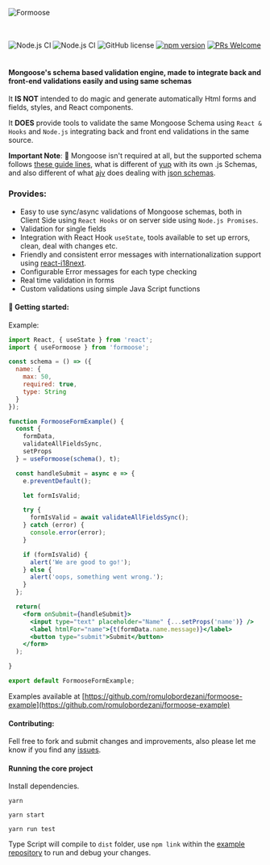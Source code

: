 ![Formoose](https://raw.githubusercontent.com/romulobordezani/formoose/main/src/assets/Formoose-logo.svg)

<br /><br />
![Node.js CI](https://github.com/romulobordezani/formoose/workflows/Node.js%20CI/badge.svg)
![Node.js CI](https://github.com/romulobordezani/formoose/workflows/Node.js%20CI/badge.svg?event=issues)
![GitHub license](https://img.shields.io/badge/license-MIT-blue.svg)
[![npm version](https://img.shields.io/npm/v/formoose.svg?style=flat)](https://www.npmjs.com/package/formoose)
[![PRs Welcome](https://img.shields.io/badge/PRs-welcome-brightgreen.svg)](https://reactjs.org/docs/how-to-contribute.html#your-first-pull-request)
<br /><br />
#### Mongoose's schema based validation engine, made to integrate back and front-end validations easily and using same schemas

It **IS NOT** intended to do magic and generate automatically Html forms and fields, styles, and React components.

It **DOES** provide tools to validate the same Mongoose Schema using `React & Hooks` and `Node.js` integrating back and front end validations in the same source.

**Important Note**: 🐻 Mongoose isn't required at all, but the supported schema follows [these guide lines](https://mongoosejs.com/docs/guide.html),
 what is different of [yup](https://github.com/jquense/yup) with its own .js Schemas, and also different of what [ajv](https://ajv.js.org/) does dealing with [json schemas](http://json-schema.org/).


 ### Provides:
* Easy to use sync/async validations of Mongoose schemas, both in Client Side using `React Hooks` or on server side using `Node.js Promises`.
* Validation for single fields
* Integration with React Hook `useState`, tools available to set up errors, clean, deal with changes etc.
* Friendly and consistent error messages with internationalization support using [react-i18next](https://www.npmjs.com/package/react-i18next). 
* Configurable Error messages for each type checking
* Real time validation in forms 
* Custom validations using simple Java Script functions


#### 🚀 Getting started:

Example:

```jsx
import React, { useState } from 'react';
import { useFormoose } from 'formoose';

const schema = () => ({
  name: {
    max: 50,
    required: true,
    type: String
  }
});

function FormooseFormExample() {
  const {
    formData,
    validateAllFieldsSync,
    setProps
  } = useFormoose(schema(), t);

  const handleSubmit = async e => {
    e.preventDefault();

    let formIsValid;

    try {
      formIsValid = await validateAllFieldsSync();
    } catch (error) {
      console.error(error);
    }

    if (formIsValid) {
      alert('We are good to go!');
    } else {
      alert('oops, something went wrong.');
    }
  };

  return(
    <form onSubmit={handleSubmit}>
      <input type="text" placeholder="Name" {...setProps('name')} />
      <label htmlFor="name">{t(formData.name.message)}</label>
      <button type="submit">Submit</button>
    </form>
  );

}

export default FormooseFormExample;
```

Examples available at [https://github.com/romulobordezani/formoose-example](https://github.com/romulobordezani/formoose-example)

#### Contributing:
Fell free to fork and submit changes and improvements, also please let me know if you find any [issues](https://github.com/romulobordezani/formoose/issues).
 

#### Running the core project

Install dependencies.
```shell
yarn
```


```shell
yarn start
```


```shell
yarn run test
```

Type Script will compile to `dist` folder, use `npm link` within the [example repository](https://github.com/romulobordezani/formoose-examples) to run and debug your changes.
